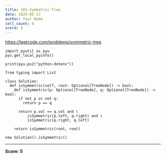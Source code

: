 ```yaml
---
title: 101-Symmetric-Tree
date: 2025-05-17
author: Your Name
cell_count: 6
score: 5
---
```


https://leetcode.com/problems/symmetric-tree


```
import pyutil as pyu
pyu.get_local_pyinfo()
```


```
print(pyu.ps2("python-dotenv"))
```


```
from typing import List
```


```
class Solution:
  def isSymmetric(self, root: Optional[TreeNode]) -> bool:
    def isSymmetric(p: Optional[TreeNode], q: Optional[TreeNode]) -> bool:
      if not p or not q:
        return p == q

      return p.val == q.val and \
          isSymmetric(p.left, q.right) and \
          isSymmetric(p.right, q.left)

    return isSymmetric(root, root)
```


```
new Solution().isSymmetric()
```


---
**Score: 5**